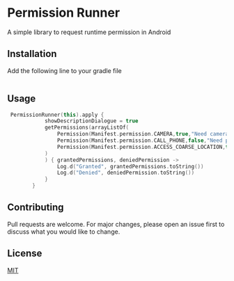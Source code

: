 # Permission Runner

A simple library to request runtime permission in Android

## Installation

Add the following line to your gradle file

```bash

```

## Usage

```kotlin
 PermissionRunner(this).apply {
            showDescriptionDialogue = true
            getPermissions(arrayListOf(
                Permission(Manifest.permission.CAMERA,true,"Need camera permission to access QR Scanner"),
                Permission(Manifest.permission.CALL_PHONE,false,"Need phone permission to access Friends"),
                Permission(Manifest.permission.ACCESS_COARSE_LOCATION,true,"Need location permission to access current PinCode"),
            )
            ) { grantedPermissions, deniedPermission ->
                Log.d("Granted", grantedPermissions.toString())
                Log.d("Denied", deniedPermission.toString())
            }
        }
```

## Contributing

Pull requests are welcome. For major changes, please open an issue first
to discuss what you would like to change.

## License

[MIT](https://choosealicense.com/licenses/mit/)
